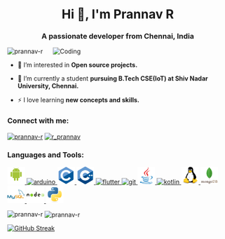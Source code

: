 <h1 align="center">Hi 👋, I'm Prannav R</h1>
<h3 align="center">A passionate developer from Chennai, India</h3>
<img align="right" alt="Coding" width="400" src="https://user-images.githubusercontent.com/74038190/238355349-7d484dc9-68a9-4ee6-a767-aea59035c12d.gif">

<p align="left"> <img src="https://komarev.com/ghpvc/?username=prannav-r&label=Profile%20views&color=0e75b6&style=flat" alt="prannav-r" /> </p>

- 🔭 I’m interested in **Open source projects.**

- 🌱 I’m currently a student **pursuing B.Tech CSE(IoT) at Shiv Nadar University, Chennai.**

- ⚡ I love learning **new concepts and skills.**

<h3 align="left">Connect with me:</h3>
<p align="left">
<a href="https://www.linkedin.com/in/prannav-r-22250728a/" target="blank"><img align="center" src="https://raw.githubusercontent.com/rahuldkjain/github-profile-readme-generator/master/src/images/icons/Social/linked-in-alt.svg" alt="prannav-r" height="30" width="40" /></a>
<a href="https://x.com/r_prannav" target="blank"><img align="center" src="https://www.sarkarinaukriexams.com/images/import/sne13333514974.png" alt="r_prannav" height="30" width="40" /></a>
</p>

<h3 align="left">Languages and Tools:</h3>
<p align="left"> <a href="https://developer.android.com" target="_blank" rel="noreferrer"> <img src="https://raw.githubusercontent.com/devicons/devicon/master/icons/android/android-original-wordmark.svg" alt="android" width="40" height="40"/> </a> <a href="https://www.arduino.cc/" target="_blank" rel="noreferrer"> <img src="https://cdn.worldvectorlogo.com/logos/arduino-1.svg" alt="arduino" width="40" height="40"/> </a> <a href="https://www.cprogramming.com/" target="_blank" rel="noreferrer"> <img src="https://raw.githubusercontent.com/devicons/devicon/master/icons/c/c-original.svg" alt="c" width="40" height="40"/> </a> <a href="https://www.w3schools.com/cpp/" target="_blank" rel="noreferrer"> <img src="https://raw.githubusercontent.com/devicons/devicon/master/icons/cplusplus/cplusplus-original.svg" alt="cplusplus" width="40" height="40"/> </a> <a href="https://flutter.dev" target="_blank" rel="noreferrer"> <img src="https://www.vectorlogo.zone/logos/flutterio/flutterio-icon.svg" alt="flutter" width="40" height="40"/> </a> <a href="https://git-scm.com/" target="_blank" rel="noreferrer"> <img src="https://www.vectorlogo.zone/logos/git-scm/git-scm-icon.svg" alt="git" width="40" height="40"/> </a> <a href="https://www.java.com" target="_blank" rel="noreferrer"> <img src="https://raw.githubusercontent.com/devicons/devicon/master/icons/java/java-original.svg" alt="java" width="40" height="40"/> </a> <a href="https://kotlinlang.org" target="_blank" rel="noreferrer"> <img src="https://www.vectorlogo.zone/logos/kotlinlang/kotlinlang-icon.svg" alt="kotlin" width="40" height="40"/> </a> <a href="https://www.linux.org/" target="_blank" rel="noreferrer"> <img src="https://raw.githubusercontent.com/devicons/devicon/master/icons/linux/linux-original.svg" alt="linux" width="40" height="40"/> </a> <a href="https://www.mongodb.com/" target="_blank" rel="noreferrer"> <img src="https://raw.githubusercontent.com/devicons/devicon/master/icons/mongodb/mongodb-original-wordmark.svg" alt="mongodb" width="40" height="40"/> </a> <a href="https://www.mysql.com/" target="_blank" rel="noreferrer"> <img src="https://raw.githubusercontent.com/devicons/devicon/master/icons/mysql/mysql-original-wordmark.svg" alt="mysql" width="40" height="40"/> </a> <a href="https://nodejs.org" target="_blank" rel="noreferrer"> <img src="https://raw.githubusercontent.com/devicons/devicon/master/icons/nodejs/nodejs-original-wordmark.svg" alt="nodejs" width="40" height="40"/> </a> <a href="https://www.python.org" target="_blank" rel="noreferrer"> <img src="https://raw.githubusercontent.com/devicons/devicon/master/icons/python/python-original.svg" alt="python" width="40" height="40"/> </a> </p>

<p><img align="left" src="https://github-readme-stats.vercel.app/api/top-langs?username=prannav-r&show_icons=true&locale=en&layout=compact&theme=vision-friendly-dark" alt="prannav-r" /></p>

<p>&nbsp;<img align="center" src="https://github-readme-stats.vercel.app/api?username=prannav-r&show_icons=true&locale=en&layout=compact&theme=vision-friendly-dark" alt="prannav-r" /></p>

<p><a href="https://git.io/streak-stats"><img src="https://github-readme-streak-stats.herokuapp.com?user=prannav-r&theme=dark" alt="GitHub Streak" /></a></p>
